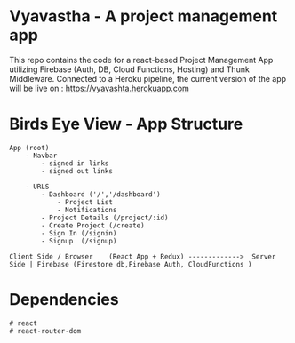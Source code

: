 # Vyavastha - A project management app

This repo contains the code for a react-based Project Management App utilizing Firebase (Auth, DB, Cloud Functions, Hosting) and Thunk Middleware. Connected to a Heroku pipeline, the current version of the app will be live on : https://vyavashta.herokuapp.com


# Birds Eye View - App Structure

    App (root)
        - Navbar
            - signed in links
            - signed out links

        - URLS 
            - Dashboard ('/','/dashboard')
                - Project List
                - Notifications
            - Project Details (/project/:id)
            - Create Project (/create)
            - Sign In (/signin)
            - Signup  (/signup)

    Client Side / Browser    (React App + Redux) ------------->  Server Side | Firebase (Firestore db,Firebase Auth, CloudFunctions )


# Dependencies
    # react
    # react-router-dom
    

